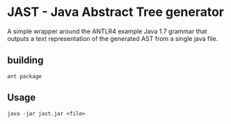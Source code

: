 # JAST - Java Abstract Tree generator

A simple wrapper around the ANTLR4 example Java 1.7 grammar that
outputs a text representation of the generated AST from a single java
file.

## building

	ant package

## Usage

	java -jar jast.jar <file>



